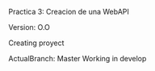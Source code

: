 Practica 3: Creacion de una WebAPI

Version: O.O 

Creating proyect 

ActualBranch: Master
Working in develop
